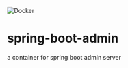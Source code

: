 ![Docker](https://github.com/medined/spring-boot-admin/workflows/Docker/badge.svg)

# spring-boot-admin
a container for spring boot admin server
